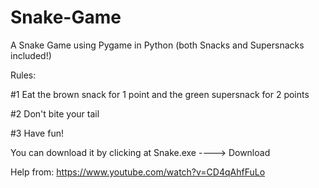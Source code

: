 # Snake-Game
A Snake Game using Pygame in Python (both Snacks and Supersnacks included!)


Rules:

#1 Eat the brown snack for 1 point and the green supersnack for 2 points

#2 Don't bite your tail

#3 Have fun!


You can download it by clicking at Snake.exe ----> Download


Help from:
https://www.youtube.com/watch?v=CD4qAhfFuLo
